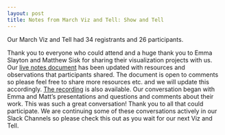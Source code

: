 ```yaml
---
layout: post
title: Notes from March Viz and Tell: Show and Tell
---
```


Our March Viz and Tell had 34 registrants and 26 participants. 

Thank you to everyone who could attend and a huge thank you to Emma Slayton and Matthew Sisk for sharing their visualization projects with us. 
Our [live notes document](https://docs.google.com/document/d/1W3ENqu8xn9I-SM7sqsP4s-vIqknnd4UqN0jk_r7_Ki0/edit?usp=sharing) has been updated with resources and observations that participants shared. The document is open to comments so please feel free to share more resources etc. and we will update this accordingly. [The recording](https://umich.box.com/s/6rd3w8zyf9l5kpo8pr02soalmxf1r9yj) is also available.
Our conversation began with Emma and Matt’s presentations and questions and comments about their work. 
This was such a great conversation! Thank you to all that could participate. We are continuing some of these conversations actively in our Slack Channels so please check this out as you wait for our next Viz and Tell.
